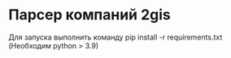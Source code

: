 # Парсер компаний 2gis
Для запуска выполнить команду pip install -r requirements.txt (Необходим python > 3.9) 
